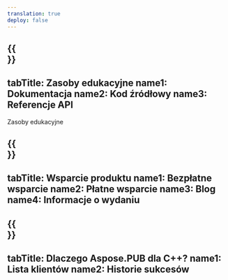 ```yaml
---
translation: true
deploy: false
---
```


{{<section learningresources>}}
---
tabTitle: Zasoby edukacyjne
name1: Dokumentacja
name2: Kod źródłowy
name3: Referencje API
---

Zasoby edukacyjne

{{<section support>}}
---
tabTitle: Wsparcie produktu
name1: Bezpłatne wsparcie
name2: Płatne wsparcie
name3: Blog
name4: Informacje o wydaniu
---

{{<section why>}}
---
tabTitle: Dlaczego Aspose.PUB dla C++?
name1: Lista klientów
name2: Historie sukcesów
---